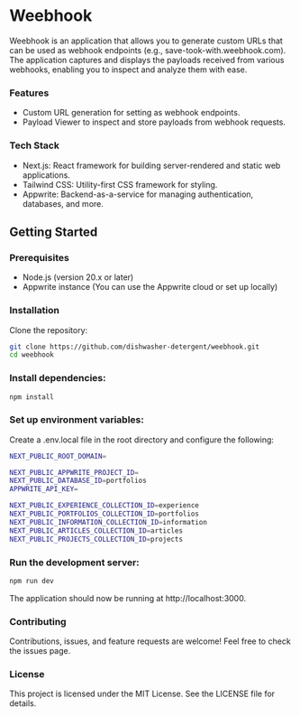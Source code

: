 # Weebhook

Weebhook is an application that allows you to generate custom URLs that can be used as webhook endpoints (e.g., save-took-with.weebhook.com). The application captures and displays the payloads received from various webhooks, enabling you to inspect and analyze them with ease.

### Features

- Custom URL generation for setting as webhook endpoints.
- Payload Viewer to inspect and store payloads from webhook requests.

### Tech Stack

- Next.js: React framework for building server-rendered and static web applications.
- Tailwind CSS: Utility-first CSS framework for styling.
- Appwrite: Backend-as-a-service for managing authentication, databases, and more.

## Getting Started

### Prerequisites

- Node.js (version 20.x or later)
- Appwrite instance (You can use the Appwrite cloud or set up locally)

### Installation

Clone the repository:

```bash
git clone https://github.com/dishwasher-detergent/weebhook.git
cd weebhook
```

### Install dependencies:

```bash
npm install
```

### Set up environment variables:

Create a .env.local file in the root directory and configure the following:

```bash
NEXT_PUBLIC_ROOT_DOMAIN=

NEXT_PUBLIC_APPWRITE_PROJECT_ID=
NEXT_PUBLIC_DATABASE_ID=portfolios
APPWRITE_API_KEY=

NEXT_PUBLIC_EXPERIENCE_COLLECTION_ID=experience
NEXT_PUBLIC_PORTFOLIOS_COLLECTION_ID=portfolios
NEXT_PUBLIC_INFORMATION_COLLECTION_ID=information
NEXT_PUBLIC_ARTICLES_COLLECTION_ID=articles
NEXT_PUBLIC_PROJECTS_COLLECTION_ID=projects
```

### Run the development server:

```bash
npm run dev
```

The application should now be running at http://localhost:3000.

### Contributing

Contributions, issues, and feature requests are welcome! Feel free to check the issues page.

### License

This project is licensed under the MIT License. See the LICENSE file for details.
